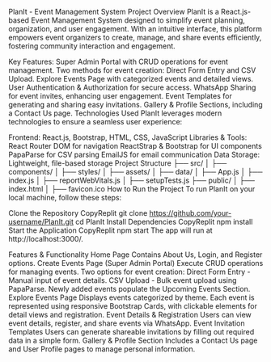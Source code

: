 PlanIt - Event Management System
Project Overview
PlanIt is a React.js-based Event Management System designed to simplify event planning, organization, and user engagement. With an intuitive interface, this platform empowers event organizers to create, manage, and share events efficiently, fostering community interaction and engagement.

Key Features:
Super Admin Portal with CRUD operations for event management.
Two methods for event creation: Direct Form Entry and CSV Upload.
Explore Events Page with categorized events and detailed views.
User Authentication & Authorization for secure access.
WhatsApp Sharing for event invites, enhancing user engagement.
Event Templates for generating and sharing easy invitations.
Gallery & Profile Sections, including a Contact Us page.
Technologies Used
PlanIt leverages modern technologies to ensure a seamless user experience:

Frontend: React.js, Bootstrap, HTML, CSS, JavaScript
Libraries & Tools:
React Router DOM for navigation
ReactStrap & Bootstrap for UI components
PapaParse for CSV parsing
EmailJS for email communication
Data Storage: Lightweight, file-based storage
Project Structure
├── src/
│   ├── components/
│   ├── styles/
│   ├── assets/
│   ├── data/
│   ├── App.js
│   ├── index.js
│   ├── reportWebVitals.js
│   ├── setupTests.js
├── public/
│   ├── index.html
│   ├── favicon.ico
How to Run the Project
To run PlanIt on your local machine, follow these steps:

Clone the Repository
CopyReplit
git clone https://github.com/your-username/PlanIt.git
cd PlanIt
Install Dependencies
CopyReplit
npm install
Start the Application
CopyReplit
npm start
The app will run at http://localhost:3000/.

Features & Functionality
Home Page
Contains About Us, Login, and Register options.
Create Events Page (Super Admin Portal)
Execute CRUD operations for managing events.
Two options for event creation:
Direct Form Entry - Manual input of event details.
CSV Upload - Bulk event upload using PapaParse.
Newly added events populate the Upcoming Events Section.
Explore Events Page
Displays events categorized by theme.
Each event is represented using responsive Bootstrap Cards, with clickable elements for detail views and registration.
Event Details & Registration
Users can view event details, register, and share events via WhatsApp.
Event Invitation Templates
Users can generate shareable invitations by filling out required data in a simple form.
Gallery & Profile Section
Includes a Contact Us page and User Profile pages to manage personal information.
